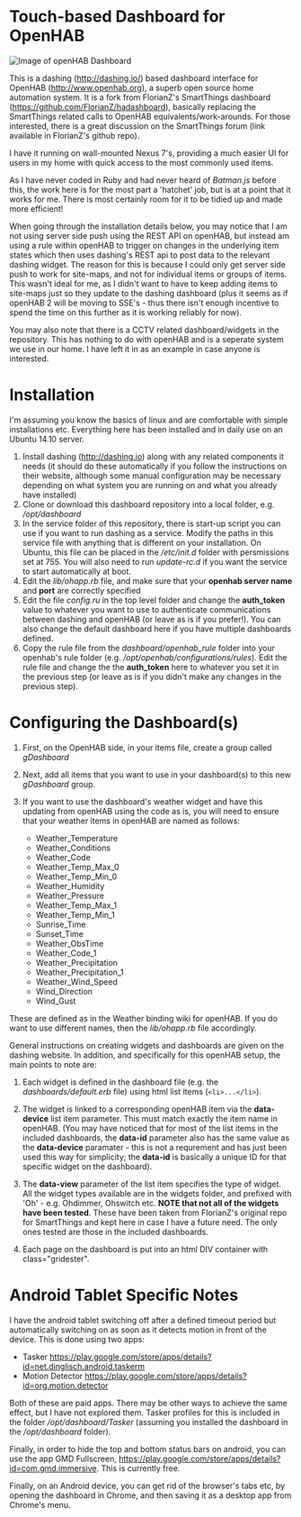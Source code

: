 # Touch-based Dashboard for OpenHAB

![Image of openHAB Dashboard](https://github.com/smar000/openhab-dashboard/blob/master/tmp/image.jpg)

This is a dashing (http://dashing.io/) based dashboard interface for OpenHAB (http://www.openhab.org), a superb open source home automation system.  It is a fork from FlorianZ's SmartThings dashboard (https://github.com/FlorianZ/hadashboard), basically replacing the SmartThings related calls to OpenHAB equivalents/work-arounds. For those interested, there is a great discussion on the SmartThings forum (link available in FlorianZ's github repo).

I have it running on wall-mounted Nexus 7's, providing a much easier UI for users in my home with quick access to the most commonly used items.

As I have never coded in Ruby and had never heard of *Batman.js* before this, the work here is for the most part a 'hatchet' job, but is at a point that it works for me. There is most certainly room for it to be tidied up and made more efficient!

When going through the installation details below, you may notice that I am not using server side push using the REST API on openHAB, but instead am using a rule within openHAB to trigger on changes in the underlying item states which then uses dashing's REST api to post data to the relevant dashing widget. The reason for this is because I could only get server side push to work for site-maps, and not for individual items or groups of items. This wasn't ideal for me, as I didn't want to have to keep adding items to site-maps just so they update to the dashing dashboard (plus it seems as if openHAB 2 will be moving to SSE's - thus there isn't enough incentive to spend the time on this further as it is working reliably for now). 

You may also note that there is a CCTV related dashboard/widgets in the repository. This has nothing to do with openHAB and is a seperate system we use in our home. I have left it in as an example in case anyone is interested.

# Installation
I'm assuming you know the basics of linux and are comfortable with simple installations etc. Everything here has been installed and in daily use on an Ubuntu 14.10 server.
1. Install dashing (http://dashing.io) along with any related components it needs (it should do these automatically if you follow the instructions on their website, although some manual configuration may be necessary depending on what system you are running on and what you already have installed)
2. Clone or download this dashboard repository into a local folder, e.g. */opt/dashboard*
3. In the service folder of this repository, there is start-up script you can use if you want to run dashing as a service. Modify the paths in this service file with anything that is different on your installation. On Ubuntu, this file can be placed in the */etc/init.d* folder with persmissions set at 755. You will also need to run *update-rc.d* if you want the service to start automatically at boot.
4. Edit the *lib/ohapp.rb* file, and make sure that your **openhab server name** and **port** are correctly specified
5. Edit the file *config.ru* in the top level folder and change the **auth_token** value to whatever you want to use to authenticate communications between dashing and openHAB (or leave as is if you prefer!). You can also change the default dashboard here if you have multiple dashboards defined.
6. Copy the rule file from the *dashboard/openhab_rule* folder into your openhab's rule folder (e.g. */opt/openhab/configurations/rules*). Edit the rule file and change the the **auth_token** here to whatever you set it in the previous step (or leave as is if you didn't make any changes in the previous step).


# Configuring the Dashboard(s) 

1. First, on the OpenHAB side, in your items file, create a group called *gDashboard*

2. Next, add all items that you want to use in your dashboard(s) to this new *gDashboard* group.

3. If you want to use the dashboard's weather widget and have this updating from openHAB using the code as is, you will need to ensure that your weather items in openHAB are named as follows:
    * Weather_Temperature
    * Weather_Conditions
    * Weather_Code
    * Weather_Temp_Max_0
    * Weather_Temp_Min_0
    * Weather_Humidity
    * Weather_Pressure
    * Weather_Temp_Max_1
    * Weather_Temp_Min_1
    * Sunrise_Time
    * Sunset_Time
    * Weather_ObsTime
    * Weather_Code_1
    * Weather_Precipitation
    * Weather_Precipitation_1
    * Weather_Wind_Speed
    * Wind_Direction
    * Wind_Gust

These are defined as in the Weather binding wiki for openHAB. If you do want to use different names, then the *lib/ohapp.rb* file accordingly.

General instructions on creating widgets and dashboards are given on the dashing website. In addition, and specifically for this openHAB setup, the main points to note are:
1. Each widget is defined in the dashboard file (e.g. the *dashboards/default.erb* file) using html list items (`<li>...</li>`). 

2. The widget is linked to a corresponding openHAB item via the **data-device** list item parameter. This must match exactly the item name in openHAB. (You may have noticed that for most of the list items in the included dashboards, the **data-id** parameter also has the same value as the **data-device** paramater - this is not a requrement and has just been used this way for simplicity; the **data-id** is basically a unique ID for that specific widget on the dashboard).

3. The **data-view** parameter of the list item specifies the type of widget. All the widget types available are in the widgets folder, and prefixed with 'Oh' - e.g. Ohdimmer, Ohswitch etc. **NOTE that not all of the widgets have been tested**. These have been taken from FlorianZ's original repo for SmartThings and kept here in case I have a future need. The only ones tested are those in the included dashboards.

4. Each page on the dashboard is put into an html DIV container with class="gridester".

# Android Tablet Specific Notes
I have the android tablet switching off after a defined timeout period but automatically switching on as soon as it detects motion in front of the device. This is done using two apps:
* Tasker https://play.google.com/store/apps/details?id=net.dinglisch.android.taskerm
* Motion Detector https://play.google.com/store/apps/details?id=org.motion.detector

Both of these are paid apps. There may be other ways to achieve the same effect, but I have not explored them. Tasker profiles for this is included in the folder */opt/dashboard/Tasker* (assuming you installed the dashboard in the */opt/dashboard* folder).

Finally, in order to hide the top and bottom status bars on android, you can use the app GMD Fullscreen, https://play.google.com/store/apps/details?id=com.gmd.immersive. This is currently free.

Finally, on an Android device, you can get rid of the browser's tabs etc, by opening the dashboard in Chrome, and then saving it as a desktop app from Chrome's menu. 
